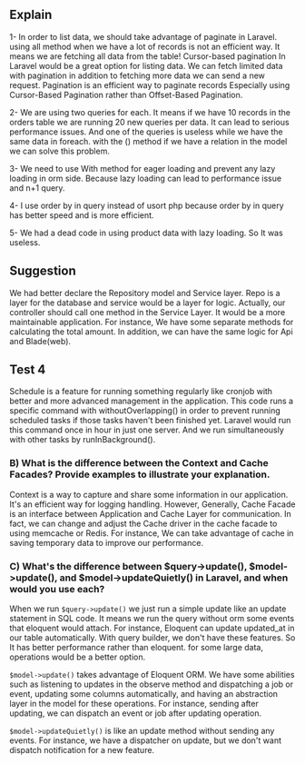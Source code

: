 
## Explain

1- In order to list data, we should take advantage of paginate in Laravel. using all method when we have a lot of records
is not an efficient way. It means we are fetching all data from the table! Cursor-based pagination In Laravel would be a great option for listing data.
We can fetch limited data with pagination in addition to fetching more data we can send a new request. Pagination is an efficient way to paginate records
Especially using  Cursor-Based Pagination rather than Offset-Based Pagination.

2- We are using two queries for each. It means if we have 10 records in the orders table we are running 20 new queries per data. It can lead to serious performance issues.
And one of the queries is useless while we have the same data in foreach. with the () method if we have a relation in the model we can solve this problem.

3- We need to use With method for eager loading and prevent any lazy loading in orm side. Because lazy loading can lead to performance issue and n+1 query.

4- I use order by in query instead of usort php because order by in query has better speed and is more efficient.

5- We had a dead code in using product data with lazy loading. So It was useless.


## Suggestion

We had better declare the Repository model and Service layer. Repo is a layer for the database and service would be a layer for logic.
Actually, our controller should call one method in the Service Layer. It would be a more maintainable application. For instance, We have some separate methods for
calculating the total amount. In addition, we can have the same logic for Api and Blade(web).


## Test 4

Schedule is a feature for running something regularly like cronjob with better and more advanced management in the application. This code runs a specific command with withoutOverlapping()
in order to prevent running scheduled tasks if those tasks haven't been finished yet. Laravel would run this command once in hour in just one server. And we run simultaneously with other tasks 
by runInBackground().


### B) What is the difference between the Context and Cache Facades? Provide examples to illustrate your explanation.

Context is a way to capture and share some information in our application. It's an efficient way for logging handling. However, Generally, Cache Facade is an interface between 
Application and Cache Layer for communication. In fact, we can change and adjust the Cache driver in the cache facade to using memcache or Redis. For instance, We can take advantage of cache in 
saving temporary data to improve our performance. 

### C) What's the difference between $query->update(), $model->update(), and $model->updateQuietly() in Laravel, and when would you use each?

When we run `$query->update()` we just run a simple update like an update statement in SQL code. It means we run the query without orm some events that eloquent would attach.
For instance, Eloquent can update updated_at in our table automatically. With query builder, we don't have these features. So It has better performance rather than eloquent.
for some large data, operations would be a better option.

`$model->update()` takes advantage of Eloquent ORM. We have some abilities such as listening to updates in the observe method and dispatching a job or event, updating some columns automatically, and having an abstraction layer in the model for these operations. For instance, sending after updating, we can dispatch an event or job after updating operation.


`$model->updateQuietly()` is like an update method without sending any events. For instance, we have a dispatcher on update, but we don't want dispatch notification for a new feature.


